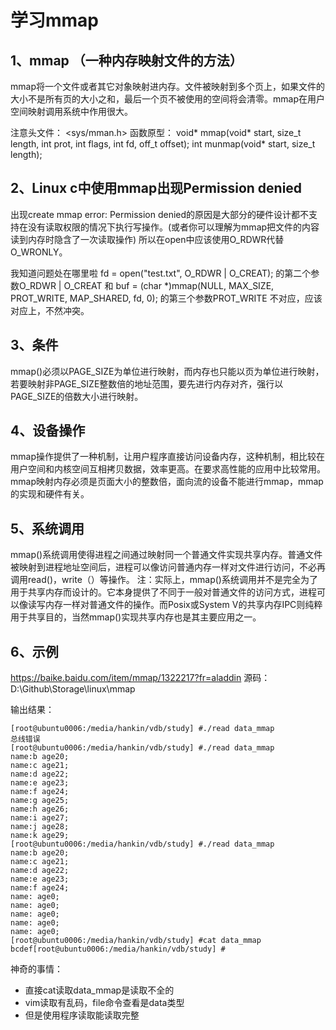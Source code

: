 # 学习mmap

## 1、mmap （一种内存映射文件的方法）
mmap将一个文件或者其它对象映射进内存。文件被映射到多个页上，如果文件的大小不是所有页的大小之和，最后一个页不被使用的空间将会清零。mmap在用户空间映射调用系统中作用很大。

注意头文件： <sys/mman.h>
函数原型：
void* mmap(void* start, size_t length, int prot, int flags, int fd, off_t offset);
int munmap(void* start, size_t length);

## 2、Linux c中使用mmap出现Permission denied
出现create mmap error: Permission denied的原因是大部分的硬件设计都不支持在没有读取权限的情况下执行写操作。(或者你可以理解为mmap把文件的内容读到内存时隐含了一次读取操作)
所以在open中应该使用O_RDWR代替O_WRONLY。

我知道问题处在哪里啦 fd = open("test.txt", O_RDWR | O_CREAT); 的第二个参数O_RDWR | O_CREAT 和 buf = (char *)mmap(NULL, MAX_SIZE, PROT_WRITE, MAP_SHARED, fd, 0); 的第三个参数PROT_WRITE 不对应，应该对应上，不然冲突。

## 3、条件
mmap()必须以PAGE_SIZE为单位进行映射，而内存也只能以页为单位进行映射，若要映射非PAGE_SIZE整数倍的地址范围，要先进行内存对齐，强行以PAGE_SIZE的倍数大小进行映射。

## 4、设备操作
mmap操作提供了一种机制，让用户程序直接访问设备内存，这种机制，相比较在用户空间和内核空间互相拷贝数据，效率更高。在要求高性能的应用中比较常用。mmap映射内存必须是页面大小的整数倍，面向流的设备不能进行mmap，mmap的实现和硬件有关。

## 5、系统调用
mmap()系统调用使得进程之间通过映射同一个普通文件实现共享内存。普通文件被映射到进程地址空间后，进程可以像访问普通内存一样对文件进行访问，不必再调用read()，write（）等操作。
注：实际上，mmap()系统调用并不是完全为了用于共享内存而设计的。它本身提供了不同于一般对普通文件的访问方式，进程可以像读写内存一样对普通文件的操作。而Posix或System V的共享内存IPC则纯粹用于共享目的，当然mmap()实现共享内存也是其主要应用之一。

## 6、示例
https://baike.baidu.com/item/mmap/1322217?fr=aladdin
源码：D:\Github\Storage\linux\mmap

输出结果：
```
[root@ubuntu0006:/media/hankin/vdb/study] #./read data_mmap
总线错误
[root@ubuntu0006:/media/hankin/vdb/study] #./read data_mmap
name:b age20;
name:c age21;
name:d age22;
name:e age23;
name:f age24;
name:g age25;
name:h age26;
name:i age27;
name:j age28;
name:k age29;
[root@ubuntu0006:/media/hankin/vdb/study] #./read data_mmap
name:b age20;
name:c age21;
name:d age22;
name:e age23;
name:f age24;
name: age0;
name: age0;
name: age0;
name: age0;
name: age0;
[root@ubuntu0006:/media/hankin/vdb/study] #cat data_mmap
bcdef[root@ubuntu0006:/media/hankin/vdb/study] #
```

神奇的事情：
- 直接cat读取data_mmap是读取不全的
- vim读取有乱码，file命令查看是data类型
- 但是使用程序读取能读取完整


